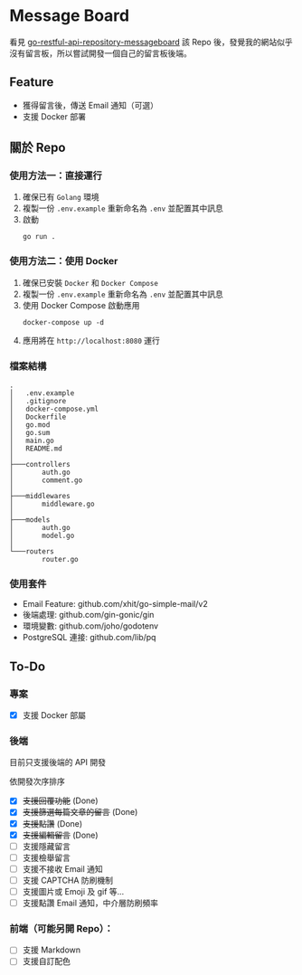 # Message Board

看見 [go-restful-api-repository-messageboard](https://github.com/880831ian/go-restful-api-repository-messageboard) 該 Repo 後，發覺我的網站似乎沒有留言板，所以嘗試開發一個自己的留言板後端。

## Feature

- 獲得留言後，傳送 Email 通知（可選）
- 支援 Docker 部署

## 關於 Repo

### 使用方法一：直接運行

1. 確保已有 `Golang` 環境
2. 複製一份 `.env.example` 重新命名為 `.env` 並配置其中訊息
3. 啟動
    ```
    go run .
    ```

### 使用方法二：使用 Docker

1. 確保已安裝 `Docker` 和 `Docker Compose`
2. 複製一份 `.env.example` 重新命名為 `.env` 並配置其中訊息
3. 使用 Docker Compose 啟動應用
    ```
    docker-compose up -d
    ```
4. 應用將在 `http://localhost:8080` 運行

### 檔案結構

```
.
│   .env.example
│   .gitignore
│   docker-compose.yml
│   Dockerfile
│   go.mod
│   go.sum
│   main.go
│   README.md
│
├───controllers
│       auth.go
│       comment.go
│
├───middlewares
│       middleware.go
│
├───models
│       auth.go
│       model.go
│
└───routers
        router.go
```

### 使用套件

- Email Feature: github.com/xhit/go-simple-mail/v2
- 後端處理: github.com/gin-gonic/gin
- 環境變數: github.com/joho/godotenv
- PostgreSQL 連接: github.com/lib/pq

## To-Do

### 專案

- [x] 支援 Docker 部屬

### 後端

目前只支援後端的 API 開發

依開發次序排序

- [x] ~~支援回覆功能~~ (Done)
- [x] ~~支援篩選每篇文章的留言~~ (Done)
- [x] ~~支援點讚~~ (Done)
- [x] ~~支援編輯留言~~ (Done)
- [ ] 支援隱藏留言
- [ ] 支援檢舉留言
- [ ] 支援不接收 Email 通知
- [ ] 支援 CAPTCHA 防刷機制
- [ ] 支援圖片或 Emoji 及 gif 等...
- [ ] 支援點讚 Email 通知，中介層防刷頻率

### 前端（可能另開 Repo）：

- [ ] 支援 Markdown
- [ ] 支援自訂配色
